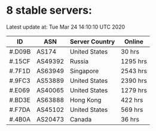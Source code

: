 # 8 stable servers:

Latest update at: Tue Mar 24 14:10:10 UTC 2020

| ID | ASN | Server Country | Online |
| -- | --- | -------------- | ------ |
| #.D09B | AS174 | United States | 30 hrs |
| #.15CF | AS49392 | Russia | 1295 hrs |
| #.7F1D | AS63949 | Singapore | 2543 hrs |
| #.9FC3 | AS53889 | United States | 2390 hrs |
| #.E069 | AS40065 | United States | 1279 hrs |
| #.BD3E | AS63888 | Hong Kong | 422 hrs |
| #.F7DA | AS45102 | United States | 569 hrs |
| #.4B0A | AS20473 | Canada | 36 hrs |

